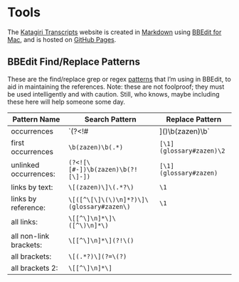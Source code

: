 <a name="0"></a>
# Tools

The [Katagiri Transcripts](https://katagiritranscripts.net) website is created in [Markdown](https://guides.github.com/features/mastering-markdown/) using [BBEdit for Mac](https://www.barebones.com/products/bbedit/), and is hosted on [GitHub Pages](https://pages.github.com).

## BBEdit Find/Replace Patterns

These are the find/replace grep or regex [patterns](https://www.barebones.com/support/technotes/PatternPlaygrounds.html) that I’m using in BBEdit, to aid in maintaining the references. Note: these are not foolproof; they must be used intelligently and with caution. Still, who knows, maybe including these here will help someone some day.

Pattern Name | Search Pattern | Replace Pattern 
---------------- | ----------------- | -------------------
occurrences					|	`(?<!#|\]\()\b(zazen)\b`	|	`[\1](glossary#zazen)`
first occurrences			|	`\b(zazen)\b(.*)` 			| `[\1](glossary#zazen)\2`
unlinked occurrences:	|	`(?<![\[#-])\b(zazen)\b(?![\]-])`	|	`[\1](glossary#zazen)`
links by text:				|	`\[(zazen)\]\(.*?\)`			|	`\1`
links by reference:		|	`\[([^\[\]\(\)\n]*?)\]\(glossary#zazen\)`		|	`\1`
all links: 						|	`\[[^\]\n]*\]\([^\)\n]*\)`		|
all non-link brackets:	|	`\[[^\]\n]*\](?!\()`				|
all brackets:					|	`\[(.*?)\](?=\(?)`				|
all brackets 2:				|	`\[[^\]\n]*\]`					|
